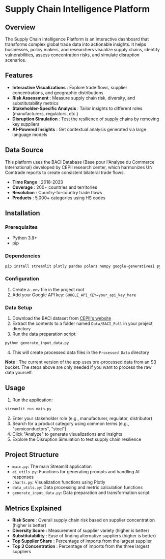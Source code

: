 # Supply Chain Intelligence Platform

## Overview

The Supply Chain Intelligence Platform is an interactive dashboard that transforms complex global trade data into actionable insights. It helps businesses, policy makers, and researchers visualize supply chains, identify vulnerabilities, assess concentration risks, and simulate disruption scenarios.

## Features

* **Interactive Visualizations** : Explore trade flows, supplier concentrations, and geographic distributions
* **Risk Assessment** : Measure supply chain risk, diversity, and substitutability metrics
* **Stakeholder-Specific Analysis** : Tailor insights to different roles (manufacturers, regulators, etc.)
* **Disruption Simulation** : Test the resilience of supply chains by removing key suppliers
* **AI-Powered Insights** : Get contextual analysis generated via large language models

## Data Source

This platform uses the BACI Database (Base pour l'Analyse du Commerce International) developed by CEPII research center, which harmonizes UN Comtrade reports to create consistent bilateral trade flows.

* **Time Range** : 2018-2023
* **Coverage** : 200+ countries and territories
* **Resolution** : Country-to-country trade flows
* **Products** : 5,000+ categories using HS codes

## Installation

### Prerequisites

* Python 3.8+
* pip

### Dependencies

```bash
pip install streamlit plotly pandas polars numpy google-generativeai python-dotenv s3fs
```

### Configuration

1. Create a `.env` file in the project root
2. Add your Google API key: `GOOGLE_API_KEY=your_api_key_here`

### Data Setup

1. Download the BACI dataset from [CEPII&#39;s website](https://www.cepii.fr/DATA_DOWNLOAD/baci/data/BACI_HS92_V202501.zip)
2. Extract the contents to a folder named `Data/BACI_Full` in your project directory
3. Run the data preparation script:

```bash
python generate_input_data.py
```

4. This will create processed data files in the `Processed Data` directory

 **Note** : The current version of the app uses pre-processed data from an S3 bucket. The steps above are only needed if you want to process the raw data yourself.

## Usage

1. Run the application:

```bash
streamlit run main.py
```

2. Enter your stakeholder role (e.g., manufacturer, regulator, distributor)
3. Search for a product category using common terms (e.g., "semiconductors", "steel")
4. Click "Analyze" to generate visualizations and insights
5. Explore the Disruption Simulation to test supply chain resilience

## Project Structure

* `main.py`: The main Streamlit application
* `ai_utils.py`: Functions for generating prompts and handling AI responses
* `charts.py`: Visualization functions using Plotly
* `data_utils.py`: Data processing and metric calculation functions
* `generate_input_data.py`: Data preparation and transformation script

## Metrics Explained

* **Risk Score** : Overall supply chain risk based on supplier concentration (higher is better)
* **Diversity Score** : Measurement of supplier variety (higher is better)
* **Substitutability** : Ease of finding alternative suppliers (higher is better)
* **Top Supplier Share** : Percentage of imports from the largest supplier
* **Top 3 Concentration** : Percentage of imports from the three largest suppliers
